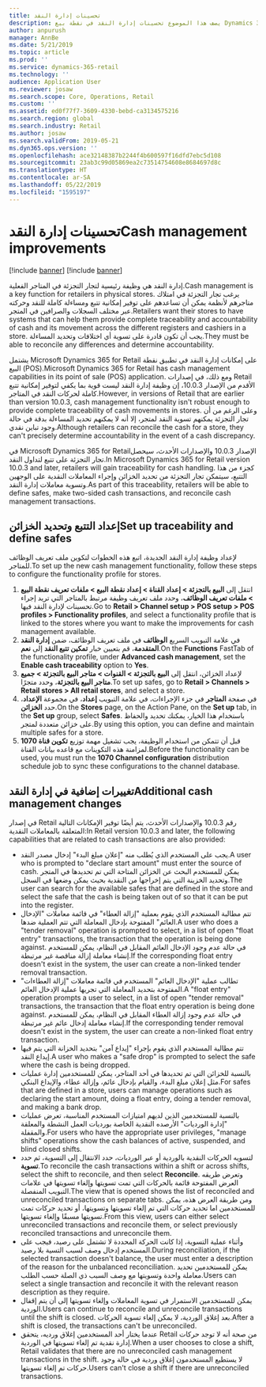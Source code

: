 ```yaml
---
title: تحسينات إدارة النقد
description: يصف هذا الموضوع تحسينات إدارة النقد في نقطة بيع Dynamics 365 for Retail.
author: anpurush
manager: AnnBe
ms.date: 5/21/2019
ms.topic: article
ms.prod: ''
ms.service: dynamics-365-retail
ms.technology: ''
audience: Application User
ms.reviewer: josaw
ms.search.scope: Core, Operations, Retail
ms.custom: ''
ms.assetid: ed0f77f7-3609-4330-bebd-ca3134575216
ms.search.region: global
ms.search.industry: Retail
ms.author: josaw
ms.search.validFrom: 2019-05-21
ms.dyn365.ops.version: ''
ms.openlocfilehash: ace32148387b2244f4b600597f16dfd7ebc5d108
ms.sourcegitcommit: 23ab3c99d05869ea2c73514754608e8684697d8c
ms.translationtype: HT
ms.contentlocale: ar-SA
ms.lasthandoff: 05/22/2019
ms.locfileid: "1595197"
---
```

# <a name="cash-management-improvements"></a><span data-ttu-id="d913e-103">تحسينات إدارة النقد</span><span class="sxs-lookup"><span data-stu-id="d913e-103">Cash management improvements</span></span>

[!include [banner](includes/banner.md)]
[!include [banner](../includes/preview-banner.md)]

<span data-ttu-id="d913e-104">إدارة النقد هي وظيفة رئيسية لتجار التجزئة في المتاجر الفعلية.</span><span class="sxs-lookup"><span data-stu-id="d913e-104">Cash management is a key function for retailers in physical stores.</span></span> <span data-ttu-id="d913e-105">يرغب تجار التجزئة في امتلاك متاجرهم لأنظمة يمكن أن تساعدهم على توفير إمكانية تتبع ومساءلة كاملة للنقد وحركته عبر مختلف السجلات والصرافين في المتجر.</span><span class="sxs-lookup"><span data-stu-id="d913e-105">Retailers want their stores to have systems that can help them provide complete traceability and accountability of cash and its movement across the different registers and cashiers in a store.</span></span> <span data-ttu-id="d913e-106">يجب أن تكون قادرة على تسوية أي اختلافات وتحديد المساءلة.</span><span class="sxs-lookup"><span data-stu-id="d913e-106">They must be able to reconcile any differences and determine accountability.</span></span>

<span data-ttu-id="d913e-107">يشتمل Microsoft Dynamics 365 for Retail على إمكانات إدارة النقد في تطبيق نقطة البيع (POS).</span><span class="sxs-lookup"><span data-stu-id="d913e-107">Microsoft Dynamics 365 for Retail has cash management capabilities in its point of sale (POS) application.</span></span> <span data-ttu-id="d913e-108">ومع ذلك، في إصدارات Retail الأقدم من الإصدار 10.0.3، إن وظيفة إدارة النقد ليست قوية بما يكفي لتوفير إمكانية تتبع كاملة لحركات النقد في المتاجر.</span><span class="sxs-lookup"><span data-stu-id="d913e-108">However, in versions of Retail that are earlier than version 10.0.3, cash management functionality isn't robust enough to provide complete traceability of cash movements in stores.</span></span> <span data-ttu-id="d913e-109">وعلى الرغم من أن تجار التجزئة يمكنهم تسوية النقد لمتجر، إلا أنه لا يمكنهم تحديد المساءلة بدقة في حالة وجود تباين نقدي.</span><span class="sxs-lookup"><span data-stu-id="d913e-109">Although retailers can reconcile the cash for a store, they can't precisely determine accountability in the event of a cash discrepancy.</span></span>

<span data-ttu-id="d913e-110">في Microsoft Dynamics 365 for Retailالإصدار 10.0.3 والإصدارات الأحدث، سيحصل تجار التجزئة على تتبع لتداول النقد.</span><span class="sxs-lookup"><span data-stu-id="d913e-110">In Microsoft Dynamics 365 for Retail version 10.0.3 and later, retailers will gain traceability for cash handling.</span></span> <span data-ttu-id="d913e-111">كجزء من هذا التتبع، سيتمكن تجار التجزئة من تحديد الخزائن وإجراء المعاملات النقدية على الوجهين وتسوية معاملات إدارة النقد.</span><span class="sxs-lookup"><span data-stu-id="d913e-111">As part of this traceability, retailers will be able to define safes, make two-sided cash transactions, and reconcile cash management transactions.</span></span>

## <a name="set-up-traceability-and-define-safes"></a><span data-ttu-id="d913e-112">إعداد التتبع وتحديد الخزائن</span><span class="sxs-lookup"><span data-stu-id="d913e-112">Set up traceability and define safes</span></span>

<span data-ttu-id="d913e-113">لإعداد وظيفة إدارة النقد الجديدة، اتبع هذه الخطوات لتكوين ملف تعريف الوظائف للمتاجر.</span><span class="sxs-lookup"><span data-stu-id="d913e-113">To set up the new cash management functionality, follow these steps to configure the functionality profile for stores.</span></span>

1. <span data-ttu-id="d913e-114">انتقل إلى **البيع بالتجزئة \> إعداد القناة \> إعداد نقطة البيع \> ملفات تعريف نقطة البيع \> ملفات تعريف الوظائف**، وحدد ملف تعريف وظيفة مرتبط بالمتاجر التي تريد إجراء تحسينات لإدارة النقد فيها.</span><span class="sxs-lookup"><span data-stu-id="d913e-114">Go to **Retail \> Channel setup \> POS setup \> POS profiles \> Functionality profiles**, and select a functionality profile that is linked to the stores where you want to make the improvements for cash management available.</span></span>
2. <span data-ttu-id="d913e-115">في علامة التبويب السريع **الوظائف** في ملف تعريف الوظائف، ضمن **إدارة النقد المتقدمة**، قم بتعيين خبار **تمكين تتبع النقد** إلى **نعم**.</span><span class="sxs-lookup"><span data-stu-id="d913e-115">On the **Functions** FastTab of the functionality profile, under **Advanced cash management**, set the **Enable cash traceability** option to **Yes**.</span></span>
3. <span data-ttu-id="d913e-116">لإعداد الخزائن، انتقل إلى **البيع بالتجزئة \> القنوات \> متاجر البيع بالتجزئة \> جميع متاجر البيع بالتجزئة**، وحدد متجرًا.</span><span class="sxs-lookup"><span data-stu-id="d913e-116">To set up safes, go to **Retail \> Channels \> Retail stores \> All retail stores**, and select a store.</span></span>
4. <span data-ttu-id="d913e-117">في صفحة **المتاجر** في جزء الإجراءات، في علامة التبويب **إعداد**، في مجموعة **الإعداد**، حدد **الخزائن**.</span><span class="sxs-lookup"><span data-stu-id="d913e-117">On the **Stores** page, on the Action Pane, on the **Set up** tab, in the **Set up** group, select **Safes**.</span></span> <span data-ttu-id="d913e-118">باستخدام هذا الخيار، يمكنك تحديد والحفاظ على خزائن متعددة لمتجر.</span><span class="sxs-lookup"><span data-stu-id="d913e-118">By using this option, you can define and maintain multiple safes for a store.</span></span>
4. <span data-ttu-id="d913e-119">قبل أن تتمكن من استخدام الوظيفة، يجب تشغيل مهمة توزيع **تكوين قناة 1070** لمزامنة هذه التكوينات مع قاعده بيانات القناة.</span><span class="sxs-lookup"><span data-stu-id="d913e-119">Before the functionality can be used, you must run the **1070 Channel configuration** distribution schedule job to sync these configurations to the channel database.</span></span>

## <a name="additional-cash-management-changes"></a><span data-ttu-id="d913e-120">تغييرات إضافية في إدارة النقد</span><span class="sxs-lookup"><span data-stu-id="d913e-120">Additional cash management changes</span></span>

<span data-ttu-id="d913e-121">في إصدار Retail رقم 10.0.3 والإصدارات الأحدث، يتم أيضًا توفير الإمكانات التالية المتعلقة بالمعاملات النقدية:</span><span class="sxs-lookup"><span data-stu-id="d913e-121">In Retail version 10.0.3 and later, the following capabilities that are related to cash transactions are also provided:</span></span>

- <span data-ttu-id="d913e-122">يجب على المستخدم الذي يُطلب منه "إعلان مبلغ البدء" إدخال مصدر النقد.</span><span class="sxs-lookup"><span data-stu-id="d913e-122">A user who is prompted to "declare start amount" must enter the source of cash.</span></span> <span data-ttu-id="d913e-123">يمكن للمستخدم البحث عن الخزائن المتاحة التي تم تحديدها في المتجر وتحديد الخزينة التي يتم إخراجها من النقدية بحيث يمكن وضعها في السجل.</span><span class="sxs-lookup"><span data-stu-id="d913e-123">The user can search for the available safes that are defined in the store and select the safe that the cash is being taken out of so that it can be put into the register.</span></span>
- <span data-ttu-id="d913e-124">تتم مطالبة المستخدم الذي يقوم بعملية "إزالة العطاء" في قائمة معاملات "الإدخال العائم" المفتوحة بإدخال المعاملة التي تتم العملية ضدها.</span><span class="sxs-lookup"><span data-stu-id="d913e-124">A user who does a "tender removal" operation is prompted to select, in a list of open "float entry" transactions, the transaction that the operation is being done against.</span></span> <span data-ttu-id="d913e-125">في حالة عدم وجود الإدخال العائم المقابل في النظام، يمكن للمستخدم إنشاء معاملة إزالة مناقصة غير مرتبطة.</span><span class="sxs-lookup"><span data-stu-id="d913e-125">If the corresponding float entry doesn't exist in the system, the user can create a non-linked tender removal transaction.</span></span>
- <span data-ttu-id="d913e-126">تطالب عملية "الإدخال العائم" المستخدم في قائمة معاملات "إزالة العطاءات" المفتوحة بتحديد المعاملة التي تجريها عملية الإدخال العائم.</span><span class="sxs-lookup"><span data-stu-id="d913e-126">A "float entry" operation prompts a user to select, in a list of open "tender removal" transactions, the transaction that the float entry operation is being done against.</span></span> <span data-ttu-id="d913e-127">في حالة عدم وجود إزالة العطاء المقابل في النظام، يمكن للمستخدم إنشاء معاملة إدخال عائم غير مرتبطة.</span><span class="sxs-lookup"><span data-stu-id="d913e-127">If the corresponding tender removal doesn't exist in the system, the user can create a non-linked float entry transaction.</span></span>
- <span data-ttu-id="d913e-128">تتم مطالبة المستخدم الذي يقوم بإجراء "إيداع آمن" بتحديد الخزانة التي يتم فيها إيداع النقد.</span><span class="sxs-lookup"><span data-stu-id="d913e-128">A user who makes a "safe drop" is prompted to select the safe where the cash is being dropped.</span></span>
- <span data-ttu-id="d913e-129">بالنسبة للخزائن التي تم تحديدها في أحد المتاجر، يمكن للمستخدمين إدارة عمليات مثل إعلان مبلغ البدء، والقيام بإدخال عائم، وإزالة عطاء، والإيداع البنكي.</span><span class="sxs-lookup"><span data-stu-id="d913e-129">For safes that are defined in a store, users can manage operations such as declaring the start amount, doing a float entry, doing a tender removal, and making a bank drop.</span></span>
- <span data-ttu-id="d913e-130">بالنسبة للمستخدمين الذين لديهم امتيازات المستخدم المناسبة، تعرض عمليات "إدارة الورديات" الأرصده النقدية الخاصة بورديات العمل النشطة والمعلقة والمقفلة.</span><span class="sxs-lookup"><span data-stu-id="d913e-130">For users who have the appropriate user privileges, "manage shifts" operations show the cash balances of active, suspended, and blind closed shifts.</span></span>
- <span data-ttu-id="d913e-131">لتسويه الحركات النقدية بالوردية أو عبر الورديات، حدد الانتقال إلى التسوية، ثم حدد **تسوية**.</span><span class="sxs-lookup"><span data-stu-id="d913e-131">To reconcile the cash transactions within a shift or across shifts, select the shift to reconcile, and then select **Reconcile**.</span></span> <span data-ttu-id="d913e-132">وتعرض طريقه العرض المفتوحة قائمة بالحركات التي تمت تسويتها وإلغاء تسويتها في علامات التبويب المنفصلة.</span><span class="sxs-lookup"><span data-stu-id="d913e-132">The view that is opened shows the list of reconciled and unreconciled transactions on separate tabs.</span></span> <span data-ttu-id="d913e-133">ومن طريقة العرض هذه، يمكن للمستخدمين اما تحديد حركات التي تم إلغاء تسويتها وتسويتها، أو تحديد حركات تمت تسويتها مسبقًا وإلغاء تسويتها.</span><span class="sxs-lookup"><span data-stu-id="d913e-133">From this view, users can either select unreconciled transactions and reconcile them, or select previously reconciled transactions and unreconcile them.</span></span>
- <span data-ttu-id="d913e-134">وأثناء عملية التسوية، إذا كانت الحركة المحددة لا تشتمل على رصيد، فيجب على المستخدم إدخال وصف لسبب التسية بلا رصيد.</span><span class="sxs-lookup"><span data-stu-id="d913e-134">During reconciliation, if the selected transaction doesn't balance, the user must enter a description of the reason for the unbalanced reconciliation.</span></span> <span data-ttu-id="d913e-135">يمكن للمستخدمين تحديد معاملة واحدة وتسويتها مع وصف السبب ذي الصلة حسب الطلب.</span><span class="sxs-lookup"><span data-stu-id="d913e-135">Users can select a single transaction and reconcile it with the relevant reason description as they require.</span></span>
- <span data-ttu-id="d913e-136">يمكن للمستخدمين الاستمرار في تسوية المعاملات وإلغاء تسويتها إلى أن يتم إقفال الوردية.</span><span class="sxs-lookup"><span data-stu-id="d913e-136">Users can continue to reconcile and unreconcile transactions until the shift is closed.</span></span> <span data-ttu-id="d913e-137">بعد إغلاق الوردية، لا يمكن إلغاء تسوية الحركات.</span><span class="sxs-lookup"><span data-stu-id="d913e-137">After a shift is closed, the transactions can't be unreconciled.</span></span>
- <span data-ttu-id="d913e-138">عندما يختار أحد المستخدمين إغلاق ورديه، يتحقق Retail من صحة أنه لا توجد حركات إدارة نقدية تم إلغاء تسويتها في الوردية.</span><span class="sxs-lookup"><span data-stu-id="d913e-138">When a user chooses to close a shift, Retail validates that there are no unreconciled cash management transactions in the shift.</span></span> <span data-ttu-id="d913e-139">لا يستطيع المستخدمون إغلاق وردية في حالة وجود حركات تم إلغاء تسويتها.</span><span class="sxs-lookup"><span data-stu-id="d913e-139">Users can't close a shift if there are unreconciled transactions.</span></span>
